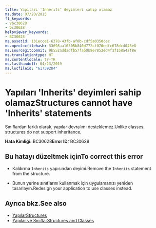 ```yaml
---
title: Yapıları 'Inherits' deyimleri sahip olamaz
ms.date: 07/20/2015
f1_keywords:
- vbc30628
- bc30628
helpviewer_keywords:
- BC30628
ms.assetid: 131ecce1-6378-43fb-af0b-cdf5a0350cec
ms.openlocfilehash: 33698aa10305b840d772cf076edfc678dcd045e8
ms.sourcegitcommit: 9b552addadfb57fab0b9e7852ed4f1f1b8a42f8e
ms.translationtype: HT
ms.contentlocale: tr-TR
ms.lasthandoff: 04/23/2019
ms.locfileid: "61759284"
---
```

# <a name="structures-cannot-have-inherits-statements"></a><span data-ttu-id="272e3-102">Yapıları 'Inherits' deyimleri sahip olamaz</span><span class="sxs-lookup"><span data-stu-id="272e3-102">Structures cannot have 'Inherits' statements</span></span>
<span data-ttu-id="272e3-103">Sınıflardan farklı olarak, yapılar devralımı desteklemez.</span><span class="sxs-lookup"><span data-stu-id="272e3-103">Unlike classes, structures do not support inheritance.</span></span>  
  
 <span data-ttu-id="272e3-104">**Hata Kimliği:** BC30628</span><span class="sxs-lookup"><span data-stu-id="272e3-104">**Error ID:** BC30628</span></span>  
  
## <a name="to-correct-this-error"></a><span data-ttu-id="272e3-105">Bu hatayı düzeltmek için</span><span class="sxs-lookup"><span data-stu-id="272e3-105">To correct this error</span></span>  
  
- <span data-ttu-id="272e3-106">Kaldırma `Inherits` yapısından deyimi.</span><span class="sxs-lookup"><span data-stu-id="272e3-106">Remove the `Inherits` statement from the structure.</span></span>  
  
- <span data-ttu-id="272e3-107">Bunun yerine sınıflarını kullanmak için uygulamanızı yeniden tasarlayın.</span><span class="sxs-lookup"><span data-stu-id="272e3-107">Redesign your application to use classes instead.</span></span>  
  
## <a name="see-also"></a><span data-ttu-id="272e3-108">Ayrıca bkz.</span><span class="sxs-lookup"><span data-stu-id="272e3-108">See also</span></span>

- [<span data-ttu-id="272e3-109">Yapılar</span><span class="sxs-lookup"><span data-stu-id="272e3-109">Structures</span></span>](../../visual-basic/programming-guide/language-features/data-types/structures.md)
- [<span data-ttu-id="272e3-110">Yapılar ve Sınıflar</span><span class="sxs-lookup"><span data-stu-id="272e3-110">Structures and Classes</span></span>](../../visual-basic/programming-guide/language-features/data-types/structures-and-classes.md)
